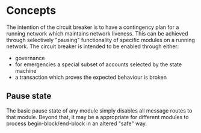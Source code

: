 # Concepts

The intention of the circuit breaker is to have a contingency plan for a
running network which maintains network liveness. This can be achieved through
selectively "pausing" functionality of specific modules on a running network.
The circuit breaker is intended to be enabled through either:

 - governance
 - for emergencies a special subset of accounts selected by the state machine
 - a transaction which proves the expected behaviour is broken

## Pause state

The basic pause state of any module simply disables all message routes to
that module. Beyond that, it may be a appropriate for different modules to
process begin-block/end-block in an altered "safe" way. 


